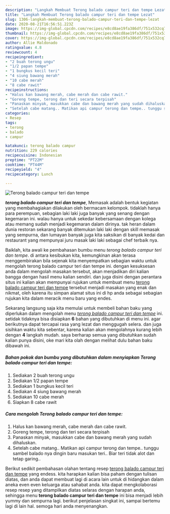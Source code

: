 ```yaml
---
description: "Langkah Membuat Terong balado campur teri dan tempe Lezat"
title: "Langkah Membuat Terong balado campur teri dan tempe Lezat"
slug: 1306-langkah-membuat-terong-balado-campur-teri-dan-tempe-lezat
date: 2020-08-21T16:56:51.223Z
image: https://img-global.cpcdn.com/recipes/e8cd8ae19fa386df/751x532cq70/terong-balado-campur-teri-dan-tempe-foto-resep-utama.jpg
thumbnail: https://img-global.cpcdn.com/recipes/e8cd8ae19fa386df/751x532cq70/terong-balado-campur-teri-dan-tempe-foto-resep-utama.jpg
cover: https://img-global.cpcdn.com/recipes/e8cd8ae19fa386df/751x532cq70/terong-balado-campur-teri-dan-tempe-foto-resep-utama.jpg
author: Allie Maldonado
ratingvalue: 4.8
reviewcount: 4
recipeingredient:
- "2 buah terong ungu"
- "1/2 papan tempe"
- "1 bungkus kecil teri"
- "4 siung bawang merah"
- "10 cabe merah"
- "8 cabe rawit"
recipeinstructions:
- "Halus kan bawang merah, cabe merah dan cabe rawit."
- "Goreng tempe, terong dan teri secara terpisah"
- "Panaskan minyak, masukkan cabe dan bawang merah yang sudah dihaluskan."
- "Setelah cabe matang.. Matikan api campur terong dan tempe.. tunggu sambel balado nya dingin baru masukan teri.. Biar teri tidak alot dan tetap garing.."
categories:
- Resep
tags:
- terong
- balado
- campur

katakunci: terong balado campur 
nutrition: 229 calories
recipecuisine: Indonesian
preptime: "PT22M"
cooktime: "PT44M"
recipeyield: "4"
recipecategory: Lunch

---
```



![Terong balado campur teri dan tempe](https://img-global.cpcdn.com/recipes/e8cd8ae19fa386df/751x532cq70/terong-balado-campur-teri-dan-tempe-foto-resep-utama.jpg)

<b><i>terong balado campur teri dan tempe</i></b>, Memasak adalah bentuk kegiatan yang membahagiakan dilakukan oleh bermacam kelompok. tidaklah hanya para perempuan, sebagian laki laki juga banyak yang senang dengan kegemaran ini. walau hanya untuk sekedar kebersamaan dengan kolega atau memang sudah menjadi kegemaran dalam dirinya. tak heran dalam dunia restoran sekarang banyak ditemukan laki laki dengan skill memasak yang sempurna, dan lumayan banyak juga kita saksikan di banyak kedai dan restaurant yang mempunyai juru masak laki laki sebagai chef terbaik nya.



Baiklah, kita awali ke pembahasan bumbu menu <i>terong balado campur teri dan tempe</i>. di antara kesibukan kita, kemungkinan akan terasa menggembirakan bila sejenak kita menyempatkan sebagian waktu untuk mengolah terong balado campur teri dan tempe ini. dengan kesuksesan anda dalam mengolah masakan tersebut, akan menjadikan diri kalian bangga dengan hasil menu kalian sendiri. dan juga disini dengan perantara situs ini kalian akan mempunyai rujukan untuk membuat menu <u>terong balado campur teri dan tempe</u> tersebut menjadi masakan yang enak dan nikmat, oleh karena itu simpan alamat situs ini di hp anda sebagai sebagian rujukan kita dalam meracik menu baru yang endes.


Sekarang langsung saja kita memulai untuk membeli bahan baku yang diperlukan dalam mengolah menu <u><i>terong balado campur teri dan tempe</i></u> ini. setidak tidaknya bisa disiapkan <b>6</b> bahan yang dibutuhkan di menu ini. agar berikutnya dapat tercapai rasa yang lezat dan menggugah selera. dan juga sisihkan waktu kita sebentar, karena kalian akan mengolahnya kurang lebih dengan <b>4</b> langkah mudah. saya berharap semua yang dibutuhkan sudah kalian punya disini, oke mari kita olah dengan melihat dulu bahan baku dibawah ini.

<!--inarticleads1-->

##### Bahan pokok dan bumbu yang dibutuhkan dalam menyiapkan Terong balado campur teri dan tempe:

1. Sediakan 2 buah terong ungu
1. Sediakan 1/2 papan tempe
1. Sediakan 1 bungkus kecil teri
1. Sediakan 4 siung bawang merah
1. Sediakan 10 cabe merah
1. Siapkan 8 cabe rawit




<!--inarticleads2-->

##### Cara mengolah Terong balado campur teri dan tempe:

1. Halus kan bawang merah, cabe merah dan cabe rawit.
1. Goreng tempe, terong dan teri secara terpisah
1. Panaskan minyak, masukkan cabe dan bawang merah yang sudah dihaluskan.
1. Setelah cabe matang.. Matikan api campur terong dan tempe.. tunggu sambel balado nya dingin baru masukan teri.. Biar teri tidak alot dan tetap garing..




Berikut sedikit pembahasan olahan tentang resep <u>terong balado campur teri dan tempe</u> yang endess. kita harapkan kalian bisa paham dengan tulisan diatas, dan anda dapat membuat lagi di acara lain untuk di hidangkan dalam aneka even even keluarga atau sahabat anda. kita dapat mengkolaborasi resep resep yang ditampilkan diatas selaras dengan harapan anda, sehingga menu <b>terong balado campur teri dan tempe</b> ini bisa menjadi lebih yummy dan sempurna lagi. berikut penjelasan singkat ini, sampai bertemu lagi di lain hal. semoga hari anda menyenangkan.
